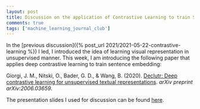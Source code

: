 ```yaml
---
layout: post
title: Discussion on the application of Contrastive Learning to train Sentence Embedding
comments: true
tags: ['machine_learning_journal_club']
---
```


In the [previous discussion]({% post_url 2021/2021-05-22-contrastive-learning %}) I led, I introduced the idea of learning visual representation in unsupervised manner. This week, I am introducing the following paper that applies deep contrastive learning to train sentence embedding:

Giorgi, J. M., Nitski, O., Bader, G. D., & Wang, B. (2020). [Declutr: Deep contrastive learning for unsupervised textual representations](https://arxiv.org/abs/2006.03659). *arXiv preprint arXiv:2006.03659*.

The presentation slides I used for discussion can be found [here](https://docs.google.com/presentation/d/1aqNCn2krlmSv60tBgqrthOlZva7uOrP-ITV5_DpEX7s/edit?usp=sharing).
